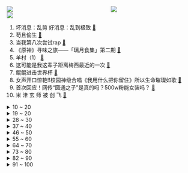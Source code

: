 <div >
	<a style="float:left;width:55%;" href = "https://github.com/anuraghazra/github-readme-stats">
	 <img src = "https://github-readme-stats.vercel.app/api?username=iuuuuuaena&theme=buefy&show_icons=true"/>
	</a>
	<a  style="float:right;width:45%" href = "https://github.com/anuraghazra/github-readme-stats">
	 <img  src="https://github-readme-stats.vercel.app/api/top-langs/?username=anuraghazra&layout=compact"/>
	</a>
	</div>

[![](https://img.shields.io/badge/jxd-@jxdgogogo.xyz-yellowgreen.svg)](https://www.jxdgogogo.xyz)<br>
1. 坏消息：乱剪  好消息：乱到极致 [:link:](//www.bilibili.com/video/BV1N8411777V) <br>
2. 苟且偷生 [:link:](//www.bilibili.com/video/BV1nY411o7Up) <br>
3. 当我第八次尝试rap [:link:](//www.bilibili.com/video/BV1EP411g7sx) <br>
4. 《原神》寻味之旅——「璃月食集」第二期 [:link:](//www.bilibili.com/video/BV19M411r7K9) <br>
5. 羊村（1） [:link:](//www.bilibili.com/video/BV1Xt4y1N73i) <br>
6. 这可能是我这辈子距离梅西最近的一次 [:link:](//www.bilibili.com/video/BV1qR4y1o7WW) <br>
7. 鲲鲲进击世界杯 [:link:](//www.bilibili.com/video/BV1ng411v7ZM) <br>
8. 女声开口惊艳!!校园神级合唱《我用什么把你留住》所以生命璀璨如歌 [:link:](//www.bilibili.com/video/BV1fe4y1p7Co) <br>
9. 首次回应！网传“圆通之子”是真的吗？500w粉能女装吗？ [:link:](//www.bilibili.com/video/BV1i44y1X7Ps) <br>
10. 米 津 玄 师 被 创 飞 [:link:](//www.bilibili.com/video/BV1Te4y1p7Tw) <br>
<details>
<summary>10 ~ 20</summary>

11. 我管不住我的嘴#胡说八道 #精神状态 [:link:](//www.bilibili.com/video/BV1S24y1y75U) <br>
12. 中老年高校直播间.... [:link:](//www.bilibili.com/video/BV1BW4y1x7Wh) <br>
13. 十个人叫欺凌，一万个人叫正义 [:link:](//www.bilibili.com/video/BV1Hg411q7He) <br>
14. 百万粉丝美食UP主开什么车？王师傅和小毛毛座驾曝光！ [:link:](//www.bilibili.com/video/BV11R4y1o7c1) <br>
15. （路见不平三部曲）三  有其子必有其父 [:link:](//www.bilibili.com/video/BV1QD4y1s7AM) <br>
16. 前排同学做操vs后排同学做操 [:link:](//www.bilibili.com/video/BV1S24y1y7Xu) <br>
17. 《那个我未曾上手 但却无比熟悉的游戏》 [:link:](//www.bilibili.com/video/BV1Wv4y127Ax) <br>
18. 炉石主播王师傅聊网易暴雪谈崩停服 [:link:](//www.bilibili.com/video/BV1H24y117k7) <br>
19. 叮咚！冰冰邀你来《国之大雅·二十四节气》一起过“小雪” [:link:](//www.bilibili.com/video/BV1M84y1C7ki) <br>
</details>
<details>
<summary>19 ~ 20</summary>

20. 既然父母没教育，那就交给我来教育 [:link:](//www.bilibili.com/video/BV1214y1J7TJ) <br>
21. 中国队为什么不参加世界杯 [:link:](//www.bilibili.com/video/BV18D4y1s7Tp) <br>
22. “你看，这世界开满了花。” [:link:](//www.bilibili.com/video/BV188411777x) <br>
23. 宁波.宁海食府  厨子探店¥？？ [:link:](//www.bilibili.com/video/BV1vg411v7pE) <br>
24. 什么？“中国队”居然也参加世界杯了？ [:link:](//www.bilibili.com/video/BV1re4y1s7Ao) <br>
25. 还没入口就化了 [:link:](//www.bilibili.com/video/BV1ZP4y197gF) <br>
26. 本来挺喜欢阿文的 [:link:](//www.bilibili.com/video/BV1gM411r7Vv) <br>
27. 皇上：臣妾厉不厉害！！！ [:link:](//www.bilibili.com/video/BV1D14y1H76Q) <br>
28. 你们猜猜我家隔壁住了谁 [:link:](//www.bilibili.com/video/BV1xD4y1s7Td) <br>
</details>
<details>
<summary>28 ~ 30</summary>

29. “八十年前的话，现在听起来多么讽刺” [:link:](//www.bilibili.com/video/BV17W4y1W7Rs) <br>
30. 这玩意外面不得卖个8块8？ [:link:](//www.bilibili.com/video/BV17v4y1U728) <br>
31. 打飞的来看世界杯啦！亲眼看到第一个进球！ [:link:](//www.bilibili.com/video/BV1sM411C7w4) <br>
32. 爱没有捷径 [:link:](//www.bilibili.com/video/BV1CM411C7Uy) <br>
33. 顶级理解！S13双中双打野打法即将改变整个游戏环境？ [:link:](//www.bilibili.com/video/BV1LG4y147kL) <br>
34. 许嵩 你还我冠军！ [:link:](//www.bilibili.com/video/BV1fG4y1R73L) <br>
35. 陶昕然：内娱这么敢说的，真的不多了 [:link:](//www.bilibili.com/video/BV1J24y117vu) <br>
36. 十月表，但是啊啊啊啊啊啊啊 [:link:](//www.bilibili.com/video/BV1sd4y187TK) <br>
37. 你们搁这儿套娃呢？ [:link:](//www.bilibili.com/video/BV1NK411d7rb) <br>
</details>
<details>
<summary>37 ~ 40</summary>

38. 【时代少年团】《光环中的少年——“象限”》（上） [:link:](//www.bilibili.com/video/BV1544y1X777) <br>
39. 【4K】这就是我们如此热爱世界杯的原因 [:link:](//www.bilibili.com/video/BV1324y117QK) <br>
40. 鲱       鱼       罐       头 [:link:](//www.bilibili.com/video/BV19d4y147Mp) <br>
41. 你 先 开 的！【Theshy的奇妙冒险04】 [:link:](//www.bilibili.com/video/BV1gD4y1x7zJ) <br>
42. 富贵不能赢是什么梗【梗指南】 [:link:](//www.bilibili.com/video/BV1z841177rd) <br>
43. 毛肚本来的样子。这是一顿有味道的火锅！！ [:link:](//www.bilibili.com/video/BV1yv4y117Sf) <br>
44. 很多宝子是因为我当时自己改词配音的《后妈茶话会》而关注我的！两年后再录一次，一样的配方，不一样的心情！但还是我最喜欢的作品～ [:link:](//www.bilibili.com/video/BV17e4y1p7DU) <br>
45. 疯油精，全款拿下 [:link:](//www.bilibili.com/video/BV1ZM411r7n7) <br>
46. “ 大家好！我是王冰冰！”这一次，她以主持人身份回归！！！ [:link:](//www.bilibili.com/video/BV1w44y1X7xf) <br>
</details>
<details>
<summary>46 ~ 50</summary>

47. 卡塔尔：我球技不行，但我历史可好了 [:link:](//www.bilibili.com/video/BV1c3411f7mN) <br>
48. 警察都看懵了？ [:link:](//www.bilibili.com/video/BV1Yg411v7Kh) <br>
49. 十年前被骂惨，它们真的是烂剧吗？ [:link:](//www.bilibili.com/video/BV1dY411R7Li) <br>
50. 【假装讲电影】全程爆笑！韩国票房冠军！为了3000万彩票！男子潜入朝鲜军队！ [:link:](//www.bilibili.com/video/BV1A14y1p7Ak) <br>
51. 活活笑死，年度最离谱骂战！汪小菲｜大S｜张兰｜小S [:link:](//www.bilibili.com/video/BV1314y1p7rF) <br>
52. 领导想不起来的那些事，你真的要提醒他。 [:link:](//www.bilibili.com/video/BV1qG4y14799) <br>
53. 【基德】翻60篇资料，为什么欧洲人今年能过冬 [:link:](//www.bilibili.com/video/BV1c84y1C782) <br>
54. 「尸菌菌qwq」学妹 or 学姐？——‖学院风穿搭‖ [:link:](//www.bilibili.com/video/BV1d3411Z7zG) <br>
55. 小狗这次的选择很坚定！ [:link:](//www.bilibili.com/video/BV1jd4y1t7q7) <br>
</details>
<details>
<summary>55 ~ 60</summary>

56. 第二代骁龙8上手实测：很强啊！ [:link:](//www.bilibili.com/video/BV1vY411o78g) <br>
57. 阿嚏 [:link:](//www.bilibili.com/video/BV1HG4y1Z7VE) <br>
58. 【南天门计划】“本片内容，纯属科幻。” [:link:](//www.bilibili.com/video/BV1CG4y147MM) <br>
59. 【罗翔】倒卖三星堆文物该怎么判？ [:link:](//www.bilibili.com/video/BV1ie4y1p792) <br>
60. 俄罗斯派对的片段 [:link:](//www.bilibili.com/video/BV1V44y1X7tj) <br>
61. 全网最豪横的捞汁海鲜大咖，世界杯必备下酒菜，贼下酒 [:link:](//www.bilibili.com/video/BV1XG4y1R7uV) <br>
62. 你们能面对这么多领导吗？ [:link:](//www.bilibili.com/video/BV1PK411o7Kh) <br>
63. 【柳岩】世界杯开幕 我进球了 [:link:](//www.bilibili.com/video/BV1H24y117eR) <br>
64. 阿根廷大战沙特 我跟女朋友决定各支持一方！ [:link:](//www.bilibili.com/video/BV1Q14y1J7Gh) <br>
</details>
<details>
<summary>64 ~ 70</summary>

65. 为了揭开学校网红奶茶店员口罩下的面目，还撕烂一件衣服 [:link:](//www.bilibili.com/video/BV1Jv4y1272T) <br>
66. 【纳西妲】穷开心 [:link:](//www.bilibili.com/video/BV1cv4y127aR) <br>
67. 雾子：灵狐，为你引路！！！ [:link:](//www.bilibili.com/video/BV1T14y1p7g7) <br>
68. 恋爱脑真下头 [:link:](//www.bilibili.com/video/BV1vM411C7yq) <br>
69. 【崩坏学园2】Houkai Cross, Link Start! [:link:](//www.bilibili.com/video/BV1MP411g7vE) <br>
70. 狮子猫家族的俘虏们 [:link:](//www.bilibili.com/video/BV198411j7YW) <br>
71. IKUN进，隐忍负重两年半正式反击!小黑子抱头鼠窜! [:link:](//www.bilibili.com/video/BV1mR4y1f7fj) <br>
72. 3人23道菜，吃跑了唐老师！ [:link:](//www.bilibili.com/video/BV15P41137D4) <br>
73. 笑吐了！这期真的土到飙泪！！！ [:link:](//www.bilibili.com/video/BV15G4y1d7Cy) <br>
</details>
<details>
<summary>73 ~ 80</summary>

74. 【医学博士】酸奶助消化，误导了我们几十年... I 酸奶挑选攻略 [:link:](//www.bilibili.com/video/BV1mK411d7EE) <br>
75. 范大酋长怒批卡塔尔国足，钱都不要了！ [:link:](//www.bilibili.com/video/BV1u841177jB) <br>
76. 富士山喷发有多可怕？ [:link:](//www.bilibili.com/video/BV12P4y117MG) <br>
77. 如果你朋友惹你生气了 一定不要这样做 [:link:](//www.bilibili.com/video/BV1TG4y1Z7RN) <br>
78. 看看大学生如何生活 [:link:](//www.bilibili.com/video/BV1Eg411p7iK) <br>
79. 将就吃 烤五花肉 [:link:](//www.bilibili.com/video/BV1JK411d7J3) <br>
80. 暴 雪 现 状 [:link:](//www.bilibili.com/video/BV1TP411u735) <br>
81. up的心情实在难以支撑起一个标题 [:link:](//www.bilibili.com/video/BV1U24y1y7Ey) <br>
82. 《李信四周年生日与反甲宣传片》（剧场版） [:link:](//www.bilibili.com/video/BV13R4y1o71j) <br>
</details>
<details>
<summary>82 ~ 90</summary>

83. 是主播的想象力限制了粉丝的抽卡！！！ [:link:](//www.bilibili.com/video/BV16g411v75G) <br>
84. 卡塔尔众多王子被0:2气出表情包，有钱人也会不快乐。哈哈哈哈哈  /世界杯 [:link:](//www.bilibili.com/video/BV1vg411v7aX) <br>
85. 世界杯的真球迷和假球迷！ [:link:](//www.bilibili.com/video/BV1bM411C7UN) <br>
86. 【水果猎人】网络热门水果鉴定23 [:link:](//www.bilibili.com/video/BV1nd4y187i6) <br>
87. 偶遇温州街头85岁老奶奶！！开了二十几年的瘦肉丸摊子！！奶奶太温柔了 [:link:](//www.bilibili.com/video/BV1p24y117Xy) <br>
88. 这台灯，救了无数人的性命！ [:link:](//www.bilibili.com/video/BV1BD4y1s7ig) <br>
89. 梦回2016！这次还退钱吗？！ [:link:](//www.bilibili.com/video/BV1PP41137aY) <br>
90. 【原神】长草期必做之大伟丘 [:link:](//www.bilibili.com/video/BV1sG4y1472C) <br>
91. 当蓝色妖姬遇到AI后.... [:link:](//www.bilibili.com/video/BV1WR4y1f7wd) <br>
</details>
<details>
<summary>91 ~ 100</summary>

92. 【4K60FPS】瑞奇·马丁《The Cup Of Life》世界名曲！永恒的生命之杯！ [:link:](//www.bilibili.com/video/BV1484y1177s) <br>
93. 无良商家的诚信何在？ [:link:](//www.bilibili.com/video/BV1Vd4y187wH) <br>
94. 究竟是什么良心免费游戏，能让玩家吵着要付费？！ [:link:](//www.bilibili.com/video/BV1QY411d7dR) <br>
95. 前方杀疯！我完全理解中式恐怖为啥是直击灵魂的恐惧了！！！ [:link:](//www.bilibili.com/video/BV1JD4y1s7FT) <br>
96. 【原神/搬运】派蒙:你刚刚有偷偷对我读心吧 [:link:](//www.bilibili.com/video/BV1RP4y197SV) <br>
97. 吃过200块一个的狮子头吗？蟹粉瀑布把人香迷糊了。 [:link:](//www.bilibili.com/video/BV19P4y197fq) <br>
98. 孩子召唤术 [:link:](//www.bilibili.com/video/BV1B24y1174C) <br>
99. [菊草TOON] 被兽人奴隶抓住之前的贵族 [:link:](//www.bilibili.com/video/BV1424y117nE) <br>
100. 最近的广州大学生是不是都这样？ [:link:](//www.bilibili.com/video/BV1wK411d7MX) <br>
</details>
